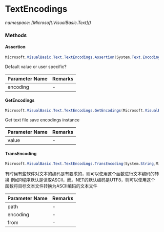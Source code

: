 ﻿# TextEncodings
_namespace: [Microsoft.VisualBasic.Text](<a href="#" onClick="load('/docs/Microsoft.VisualBasic.Text/index.md')"></a>)_





### Methods

#### Assertion
```csharp
Microsoft.VisualBasic.Text.TextEncodings.Assertion(System.Text.Encoding)
```
Default value or user specific?

|Parameter Name|Remarks|
|--------------|-------|
|encoding|-|


#### GetEncodings
```csharp
Microsoft.VisualBasic.Text.TextEncodings.GetEncodings(Microsoft.VisualBasic.Text.Encodings)
```
Get text file save encodings instance

|Parameter Name|Remarks|
|--------------|-------|
|value|-|


#### TransEncoding
```csharp
Microsoft.VisualBasic.Text.TextEncodings.TransEncoding(System.String,Microsoft.VisualBasic.Text.Encodings,System.Text.Encoding)
```
有时候有些软件对文本的编码是有要求的，则可以使用这个函数进行文本编码的转换
 例如R程序默认是读取ASCII，而。NET的默认编码是UTF8，则可以使用这个函数将目标文本文件转换为ASCII编码的文本文件

|Parameter Name|Remarks|
|--------------|-------|
|path|-|
|encoding|-|
|from|-|



